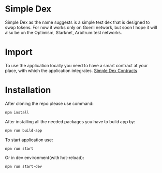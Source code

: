 # Simple Dex

Simple Dex as the name suggests is a simple test dex that is designed to swap tokens. For now it works only on Goerli network, but soon I hope it will also be on the Optimism, Starknet, Arbitrum test networks.

# Import

To use the application locally you need to have a smart contract at your place, with which the application integrates. [Simple Dex Contracts](https://github.com/mjedral/simple-dex-contracts)

# Installation

After cloning the repo please use command:

```bash
npm install
```

After installing all the needed packages you have to build app by:

```bash
npm run build-app
```

To start application use:

```bash
npm run start
```

Or in dev environment(with hot-reload):

```bash
npm run start-dev
```
